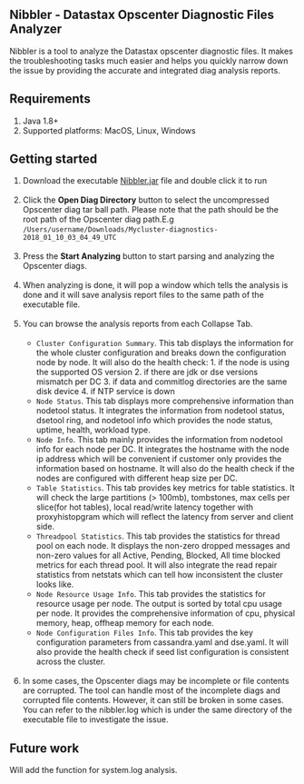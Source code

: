 ## Nibbler - Datastax Opscenter Diagnostic Files Analyzer

Nibbler is a tool to analyze the Datastax opscenter diagnostic files. It makes the troubleshooting tasks much easier and helps you quickly narrow down the issue by providing the accurate and integrated diag analysis reports. 


## Requirements

1. Java 1.8+  <br> 
2. Supported platforms: MacOS, Linux, Windows

## Getting started

1. Download the executable [Nibbler.jar](https://github.com/GLZ9568/Nibbler/raw/master/out/artifacts/Nibbler_jar2/Nibbler.jar) file and double click it to run <br> <br>
2. Click the **Open Diag Directory** button to select the uncompressed Opscenter diag tar ball path. Please note that the path should be the root path of the Opscenter diag path.E.g `/Users/username/Downloads/Mycluster-diagnostics-2018_01_10_03_04_49_UTC` <br> <br>
3. Press the **Start Analyzing** button to start parsing and analyzing the Opscenter diags. <br> <br>
4. When analyzing is done, it will pop a window which tells the analysis is done and it will save analysis report files to the same path of the executable file. <br> <br>
5. You can browse the analysis reports from each Collapse Tab. <br> <br>
   - `Cluster Configuration Summary`. This tab displays the information for the whole cluster configuration and breaks down the configuration node by node. It will also do the health check: 1. if the node is using the supported OS version 2. if there are jdk or dse versions mismatch per DC 3. if data and commitlog directories are the same disk device 4. if NTP service is down 
   - `Node Status`. This tab displays more comprehensive information than nodetool status. It integrates the information from nodetool status, dsetool ring, and nodetool info which provides the node status, uptime, health, workload type.
   - `Node Info`. This tab mainly provides the information from nodetool info for each node per DC. It integrates the hostname with the node ip address which will be convenient if customer only provides the information based on hostname. It will also do the health check if the nodes are configured with different heap size per DC. 
   - `Table Statistics`. This tab provides key metrics for table statistics. It will check the large partitions (> 100mb), tombstones, max cells per slice(for hot tables), local read/write latency together with proxyhistopgram which will reflect the latency from server and client side.
   - `Threadpool Statistics`. This tab provides the statistics for thread pool on each node. It displays the non-zero dropped messages and non-zero values for all Active, Pending, Blocked, All time blocked metrics for each thread pool. It will also integrate the read repair statistics from netstats which can tell how inconsistent the cluster looks like.
   - `Node Resource Usage Info`. This tab provides the statistics for resource usage per node. The output is sorted by total cpu usage per node. It provides the comprehensive information of cpu, physical memory, heap, offheap memory for each node. 
   - `Node Configuration Files Info`. This tab provides the key configuration parameters from cassandra.yaml and dse.yaml. It will also provide the health check if seed list configuration is consistent across the cluster.
   <br><br>
6. In some cases, the Opscenter diags may be incomplete or file contents are corrupted. The tool can handle most of the incomplete diags and corrupted file contents. However, it can still be broken in some cases. You can refer to the nibbler.log which is under the same directory of the executable file to investigate the issue.


## Future work

Will add the function for system.log analysis. 

